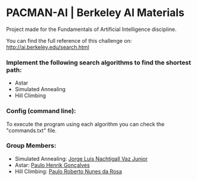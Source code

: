 # PACMAN-AI | Berkeley AI Materials

Project made for the Fundamentals of Artificial Intelligence discipline.

You can find the full reference of this challenge on: http://ai.berkeley.edu/search.html

### Implement the following search algorithms to find the shortest path:

- Astar
- Simulated Annealing
- Hill Climbing

### Config (command line):

To execute the program using each algorithm you can check the "commands.txt" file.

### Group Members:

- Simulated Annealing: [Jorge Luis Nachtigall Vaz Junior](https://github.com/JorgeNachtigall)
- Astar: [Paulo Henrik Gonçalves](https://github.com/pHgon)
- Hill Climbing: [Paulo Roberto Nunes da Rosa](https://github.com/paulornr89)
